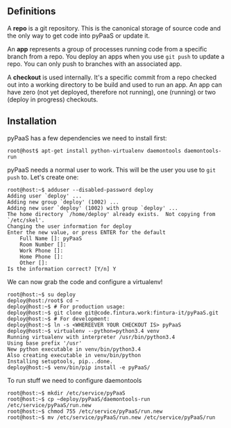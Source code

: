 
## Definitions

A **repo** is a git repository. This is the canonical storage of source code and the only way to get code into pyPaaS or update it.

An **app** represents a group of processes running code from a specific branch from a repo. You deploy an apps when you use `git push` to update a repo. You can only push to branches with an associated app.

A **checkout** is used internally. It's a specific commit from a repo checked out into a working directory to be build and used to run an app. An app can have zero (not yet deployed, therefore not running), one (running) or two (deploy in progress) checkouts.

## Installation

pyPaaS has a few dependencies we need to install first:

```
root@host$ apt-get install python-virtualenv daemontools daemontools-run
```


pyPaaS needs a normal user to work. This will be the user you use to `git push` to. Let's create one:

```
root@host:~$ adduser --disabled-password deploy
Adding user `deploy' ...
Adding new group `deploy' (1002) ...
Adding new user `deploy' (1002) with group `deploy' ...
The home directory `/home/deploy' already exists.  Not copying from `/etc/skel'.
Changing the user information for deploy
Enter the new value, or press ENTER for the default
	Full Name []: pyPaaS
	Room Number []:
	Work Phone []:
	Home Phone []:
	Other []:
Is the information correct? [Y/n] Y
```

We can now grab the code and configure a virtualenv!

```
root@host:~$ su deploy
deploy@host:/root$ cd ~
deploy@host:~$ # For production usage:
deploy@host:~$ git clone git@code.fintura.work:fintura-it/pyPaaS.git
deploy@host:~$ # For development:
deploy@host:~$ ln -s <WHEREEVER YOUR CHECKOUT IS> pyPaaS
deploy@host:~$ virtualenv --python=python3.4 venv
Running virtualenv with interpreter /usr/bin/python3.4
Using base prefix '/usr'
New python executable in venv/bin/python3.4
Also creating executable in venv/bin/python
Installing setuptools, pip...done.
deploy@host:~$ venv/bin/pip install -e pyPaaS/
```

To run stuff we need to configure daemontools

```
root@host:~$ mkdir /etc/service/pyPaaS
root@host:~$ cp ~deploy/pyPaaS/daemontools-run /etc/service/pyPaaS/run.new
root@host:~$ chmod 755 /etc/service/pyPaaS/run.new
root@host:~$ mv /etc/service/pyPaaS/run.new /etc/service/pyPaaS/run
```
